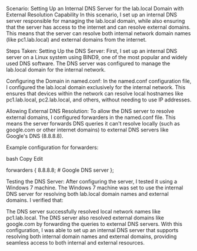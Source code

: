 Scenario: Setting Up an Internal DNS Server for the lab.local Domain with External Resolution Capability
In this scenario, I set up an internal DNS server responsible for managing the lab.local domain, while also ensuring that the server has access to the internet and can resolve external domains. This means that the server can resolve both internal network domain names (like pc1.lab.local) and external domains from the internet.

Steps Taken:
Setting Up the DNS Server: First, I set up an internal DNS server on a Linux system using BIND9, one of the most popular and widely used DNS software. The DNS server was configured to manage the lab.local domain for the internal network.

Configuring the Domain in named.conf: In the named.conf configuration file, I configured the lab.local domain exclusively for the internal network. This ensures that devices within the network can resolve local hostnames like pc1.lab.local, pc2.lab.local, and others, without needing to use IP addresses.

Allowing External DNS Resolution: To allow the DNS server to resolve external domains, I configured forwarders in the named.conf file. This means the server forwards DNS queries it can't resolve locally (such as google.com or other internet domains) to external DNS servers like Google's DNS (8.8.8.8).

Example configuration for forwarders:

bash
Copy
Edit


forwarders {
    8.8.8.8;  # Google DNS server
};


Testing the DNS Server: After configuring the server, I tested it using a Windows 7 machine. The Windows 7 machine was set to use the internal DNS server for resolving both lab.local domain names and external domains. I verified that:

The DNS server successfully resolved local network names like pc1.lab.local.
The DNS server also resolved external domains like google.com by forwarding the queries to external DNS servers.
With this configuration, I was able to set up an internal DNS server that supports resolving both internal domain names and external domains, providing seamless access to both internal and external resources.
